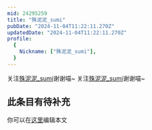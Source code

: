 ```yaml
---
mid: 24295259
title: "殊泥泥_sumi"
pubDate: "2024-11-04T11:22:11.270Z"
updatedDate: "2024-11-04T11:22:11.270Z"
profile:
  {
    Nickname: ["殊泥泥_sumi"],
  }
---
```


关注[殊泥泥_sumi](https://space.bilibili.com/24295259)谢谢喵~ 关注[殊泥泥_sumi](https://space.bilibili.com/24295259)谢谢喵~

## 此条目有待补充
你可以在[这里](https://github.com/Yuhanawa/VTuber.ICU-Content/edit/master/v/殊泥泥_sumi/index.md)编辑本文
